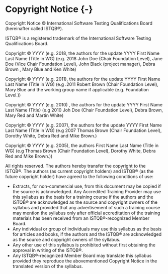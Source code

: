 # Copyright Notice {-}

Copyright Notice © International Software Testing Qualifications Board (hereinafter called ISTQB®).

ISTQB® is a registered trademark of the International Software Testing Qualifications Board.

Copyright © YYYY (e.g. 2018, the authors for the update YYYY First Name  Last Name (Title in WG) (e.g. 2018 John Doe (Chair Foundation Level), Jane Doe (Vice Chair Foundation Level), John Black (project manager), Debra Brown , Mary Blue and Ken White)

Copyright © YYYY (e.g. 2011), the authors for the update YYYY First Name Last Name (Title in WG) (e.g .2011 Robert Brown (Chair Foundation Level), Mary Blue and the working group name if applicable (e.g.  Foundation Level.))

Copyright © YYYY (e.g. 2010) , the authors for the update YYYY First Name Last Name (Title) (e.g 2010 Joh Doe (Chair Foundation Level), Debra Brown, Mary Red and Martin White)

Copyright © YYYY (e.g. 2007), the authors for the update YYYY First Name Last Name (Title in WG) (e.g 2007 Thomas Brown  (Chair Foundation Level), Dorothy White, Debra Red and Mike Brown.)

Copyright © YYYY (e.g. 2005), the authors First Name Last Name (Title in WG) (e.g Thomas Brown  (Chair Foundation Level), Dorothy White, Debra Red and Mike Brown.))

All rights reserved. The authors hereby transfer the copyright to the ISTQB®. The authors (as current copyright holders) and ISTQB® (as the future copyright holder) have agreed to the following conditions of use:

- Extracts, for non-commercial use, from this document may be copied if the source is acknowledged. Any Accredited Training Provider may use this syllabus as the basis for a training course if the  authors and the ISTQB® are acknowledged as the source and copyright owners of the syllabus and provided that any advertisement of such a training course may mention the syllabus only after official accreditation of the training materials has been received from an ISTQB®-recognized Member Board.
- Any individual or group of individuals may use this syllabus as the basis for articles and books, if the authors and the ISTQB® are acknowledged as the source and copyright owners of the syllabus.
- Any other use of this syllabus is prohibited without first obtaining the approval in writing of the ISTQB®.
- Any ISTQB®-recognized Member Board may translate this syllabus provided they reproduce the abovementioned Copyright Notice in the translated version of the syllabus.
